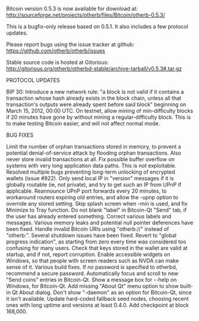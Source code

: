 Bitcoin version 0.5.3 is now available for download at:
http://sourceforge.net/projects/otherb/files/Bitcoin/otherb-0.5.3/

This is a bugfix-only release based on 0.5.1.
It also includes a few protocol updates.

Please report bugs using the issue tracker at github:
https://github.com/otherb/otherb/issues

Stable source code is hosted at Gitorious:
http://gitorious.org/otherb/otherbd-stable/archive-tarball/v0.5.3#.tar.gz

PROTOCOL UPDATES

BIP 30: Introduce a new network rule: "a block is not valid if it contains a transaction whose hash already exists in the block chain, unless all that transaction's outputs were already spent before said block" beginning on March 15, 2012, 00:00 UTC.
On testnet, allow mining of min-difficulty blocks if 20 minutes have gone by without mining a regular-difficulty block. This is to make testing Bitcoin easier, and will not affect normal mode.

BUG FIXES

Limit the number of orphan transactions stored in memory, to prevent a potential denial-of-service attack by flooding orphan transactions. Also never store invalid transactions at all.
Fix possible buffer overflow on systems with very long application data paths. This is not exploitable.
Resolved multiple bugs preventing long-term unlocking of encrypted wallets
(issue #922).
Only send local IP in "version" messages if it is globally routable (ie, not private), and try to get such an IP from UPnP if applicable.
Reannounce UPnP port forwards every 20 minutes, to workaround routers expiring old entries, and allow the -upnp option to override any stored setting.
Skip splash screen when -min is used, and fix Minimize to Tray function.
Do not blank "label" in Bitcoin-Qt "Send" tab, if the user has already entered something.
Correct various labels and messages.
Various memory leaks and potential null pointer deferences have been fixed.
Handle invalid Bitcoin URIs using "otherb://" instead of "otherb:".
Several shutdown issues have been fixed.
Revert to "global progress indication", as starting from zero every time was considered too confusing for many users.
Check that keys stored in the wallet are valid at startup, and if not, report corruption.
Enable accessible widgets on Windows, so that people with screen readers such as NVDA can make sense of it.
Various build fixes.
If no password is specified to otherbd, recommend a secure password.
Automatically focus and scroll to new "Send coins" entries in Bitcoin-Qt.
Show a message box for --help on Windows, for Bitcoin-Qt.
Add missing "About Qt" menu option to show built-in Qt About dialog.
Don't show "-daemon" as an option for Bitcoin-Qt, since it isn't available.
Update hard-coded fallback seed nodes, choosing recent ones with long uptime and versions at least 0.4.0.
Add checkpoint at block 168,000.
